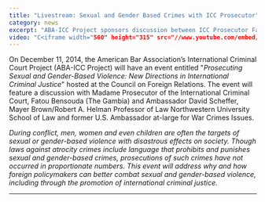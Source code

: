 ```yaml
---
title: "Livestream: Sexual and Gender Based Crimes with ICC Prosecutor"
category: news
excerpt: "ABA-ICC Project sponsors discussion between ICC Prosecutor Fatou Bensouda and Ambassador David Scheffer at Council on Foreign Relations"
video: "C<iframe width="560" height="315" src="//www.youtube.com/embed/vUjQgdLKHJI" frameborder="0" allowfullscreen></iframe>"
---
```

On December 11, 2014, the American Bar Association’s International Criminal Court Project (ABA-ICC Project) will have an event entitled "*Prosecuting Sexual and Gender-Based Violence:
New Directions in International Criminal Justice*" hosted at the Council on Foreign Relations. The event will feature a discussion with Madame Prosecutor of the International Criminal Court, Fatou Bensouda (The Gambia) and Ambassador David Scheffer, Mayer Brown/Robert A. Helman Professor of Law Northwestern University School of Law and former U.S. Ambassador at-large for War Crimes Issues. 
 
*During conflict, men, women and even children are often the targets of sexual or gender-based violence with disastrous effects on society. Though laws against atrocity crimes include language that prohibits and punishes sexual and gender-based crimes, prosecutions of such crimes have not occurred in proportionate numbers. This event will address why and how foreign policymakers can better combat sexual and gender-based violence, including through the promotion of international criminal justice.*
 

---










